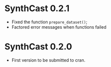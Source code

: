 # SynthCast 0.2.1

* Fixed the function `prepare_dataset()`;
* Factored error messages when functions failed

# SynthCast 0.2.0

* First version to be submitted to cran.
